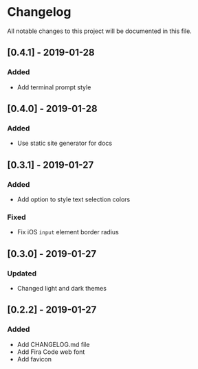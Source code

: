 # Changelog
All notable changes to this project will be documented in this file.

## [0.4.1] - 2019-01-28
### Added
- Add terminal prompt style

## [0.4.0] - 2019-01-28
### Added
- Use static site generator for docs

## [0.3.1] - 2019-01-27
### Added
- Add option to style text selection colors

### Fixed
- Fix iOS `input` element border radius

## [0.3.0] - 2019-01-27
### Updated
- Changed light and dark themes

## [0.2.2] - 2019-01-27
### Added
- Add CHANGELOG.md file
- Add Fira Code web font
- Add favicon